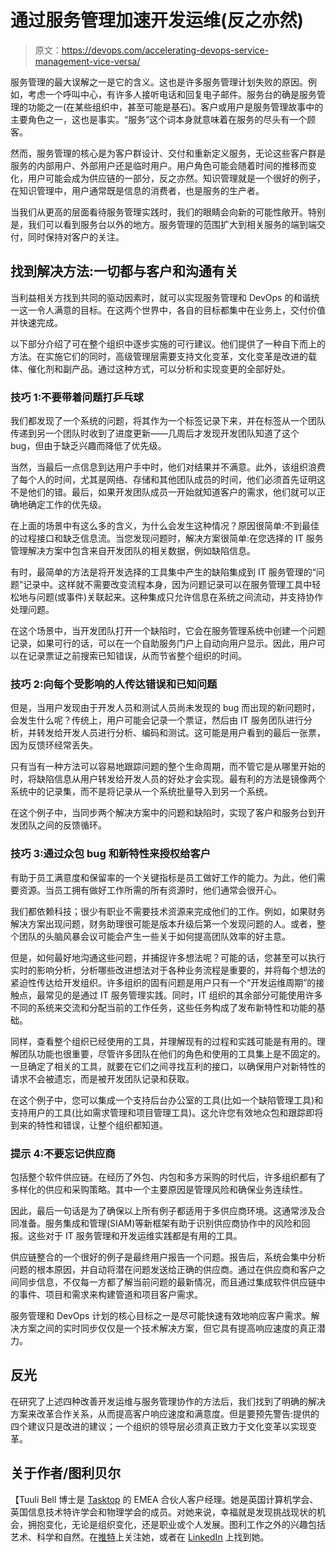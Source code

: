 # 通过服务管理加速开发运维(反之亦然)

> 原文：<https://devops.com/accelerating-devops-service-management-vice-versa/>

服务管理的最大误解之一是它的含义。这也是许多服务管理计划失败的原因。例如，考虑一个呼叫中心，有许多人接听电话和回复电子邮件。服务台的确是服务管理的功能之一(在某些组织中，甚至可能是基石)。客户或用户是服务管理故事中的主要角色之一，这也是事实。“服务”这个词本身就意味着在服务的尽头有一个顾客。

然而，服务管理的核心是为客户群设计、交付和重新定义服务，无论这些客户群是服务的内部用户、外部用户还是临时用户。用户角色可能会随着时间的推移而变化，用户可能会成为供应链的一部分，反之亦然。知识管理就是一个很好的例子，在知识管理中，用户通常既是信息的消费者，也是服务的生产者。

当我们从更高的层面看待服务管理实践时，我们的眼睛会向新的可能性敞开。特别是，我们可以看到服务台以外的地方。服务管理的范围扩大到相关服务的端到端交付，同时保持对客户的关注。

## **找到解决方法:一切都与客户和沟通有关**

当利益相关方找到共同的驱动因素时，就可以实现服务管理和 DevOps 的和谐统一这一令人满意的目标。在这两个世界中，各自的目标都集中在业务上，交付价值并快速完成。

以下部分介绍了可在整个组织中逐步实施的可行建议。他们提供了一种自下而上的方法。在实施它们的同时，高级管理层需要支持文化变革，文化变革是改进的载体、催化剂和副产品。通过这种方式，可以分析和实现变更的全部好处。

### 技巧 1:不要带着问题打乒乓球

我们都发现了一个系统的问题，将其作为一个标签记录下来，并在标签从一个团队传递到另一个团队时收到了进度更新——几周后才发现开发团队知道了这个 bug，但由于缺乏兴趣而降低了优先级。

当然，当最后一点信息到达用户手中时，他们对结果并不满意。此外，该组织浪费了每个人的时间，尤其是网络、存储和其他团队成员的时间，他们必须首先证明这不是他们的错。最后，如果开发团队成员一开始就知道客户的需求，他们就可以正确地确定工作的优先级。

在上面的场景中有这么多的含义，为什么会发生这种情况？原因很简单:不到最佳的过程接口和缺乏信息流。当您发现问题时，解决方案很简单:在您选择的 IT 服务管理解决方案中包含来自开发团队的相关数据，例如缺陷信息。

有时，最简单的方法是将开发选择的工具集中产生的缺陷集成到 IT 服务管理的“问题”记录中。这样就不需要改变流程本身，因为问题记录可以在服务管理工具中轻松地与问题(或事件)关联起来。这种集成只允许信息在系统之间流动，并支持协作处理问题。

在这个场景中，当开发团队打开一个缺陷时，它会在服务管理系统中创建一个问题记录，如果可行的话，可以在一个自助服务门户上自动向用户显示。因此，用户可以在记录票证之前搜索已知错误，从而节省整个组织的时间。

### 技巧 2:向每个受影响的人传达错误和已知问题

但是，当用户发现由于开发人员和测试人员尚未发现的 bug 而出现的新问题时，会发生什么呢？传统上，用户可能会记录一个票证，然后由 IT 服务团队进行分析，并转发给开发人员进行分析、编码和测试。这可能是用户看到的最后一张票，因为反馈环经常丢失。

只有当有一种方法可以容易地跟踪问题的整个生命周期，而不管它是从哪里开始的时，将缺陷信息从用户转发给开发人员的好处才会实现。最有利的方法是镜像两个系统中的记录集，而不是将记录从一个系统批量导入到另一个系统。

在这个例子中，当同步两个解决方案中的问题和缺陷时，实现了客户和服务台到开发团队之间的反馈循环。

### 技巧 3:通过众包 bug 和新特性来授权给客户

有助于员工满意度和保留率的一个关键指标是员工做好工作的能力。为此，他们需要资源。当员工拥有做好工作所需的所有资源时，他们通常会很开心。

我们都依赖科技；很少有职业不需要技术资源来完成他们的工作。例如，如果财务解决方案出现问题，财务助理很可能是版本升级后第一个发现问题的人。或者，整个团队的头脑风暴会议可能会产生一些关于如何提高团队效率的好主意。

但是，如何最好地沟通这些问题，并捕捉许多想法呢？可能的话，您甚至可以执行实时的影响分析，分析哪些改进想法对于各种业务流程是重要的，并将每个想法的紧迫性传达给开发组织。许多组织的固有问题是用户只有一个“开发运维周期”的接触点，最常见的是通过 IT 服务管理实践。同时，IT 组织的其余部分可能使用许多不同的系统来交流和分配当前的工作任务，这些任务构成了发布新特性和功能的基础。

同样，查看整个组织已经使用的工具，并理解现有的过程和实践可能是有用的。理解团队功能也很重要，尽管许多团队在他们的角色和使用的工具集上是不固定的。一旦确定了相关的工具，就要在它们之间寻找互利的接口，以确保用户对新特性的请求不会被遗忘，而是被开发团队记录和获取。

在这个例子中，您可以集成一个支持后台办公室的工具(比如一个缺陷管理工具)和支持用户的工具(比如需求管理和项目管理工具)。这允许您有效地众包和跟踪即将到来的特性和错误，让整个组织都知道。

### 提示 4:不要忘记供应商

包括整个软件供应链。在经历了外包、内包和多方采购的时代后，许多组织都有了多样化的供应和采购策略。其中一个主要原因是管理风险和确保业务连续性。

因此，最后一句话是为了确保以上所有例子都适用于多供应商环境。这通常涉及合同准备。服务集成和管理(SIAM)等新框架有助于识别供应商协作中的风险和回报。这些对于 IT 服务管理和开发运维实践都是有用的工具。

供应链整合的一个很好的例子是最终用户报告一个问题。报告后，系统会集中分析问题的根本原因，并自动将潜在问题发送给正确的供应商。通过在供应商和客户之间同步信息，不仅每一方都了解当前问题的最新情况，而且通过集成软件供应链中的事件、项目和需求来构建管道和项目客户需求。

服务管理和 DevOps 计划的核心目标之一是尽可能快速有效地响应客户需求。解决方案之间的实时同步仅仅是一个技术解决方案，但它具有提高响应速度的真正潜力。

## 反光

在研究了上述四种改善开发运维与服务管理协作的方法后，我们找到了明确的解决方案来改革合作关系，从而提高客户响应速度和满意度。但是要预先警告:提供的四个建议只是改进的建议；一个组织的领导层必须真正致力于文化变革以实现变革。

## 关于作者/图利贝尔

【Tuuli Bell 博士是 [Tasktop](http://www.tasktop.com) 的 EMEA 合伙人客户经理。她是英国计算机学会、英国信息技术特许学会和物理学会的成员。对她来说，幸福就是发现挑战现状的机会，拥抱变化，无论是组织变化，还是职业或个人发展。图利工作之外的兴趣包括艺术、科学和自然。在[推特](https://www.twitter.com/TuuliBell)上关注她，或者在 [LinkedIn](https://uk.linkedin.com/in/tuulibell) 上找到她。